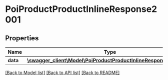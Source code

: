 # PoiProductProductInlineResponse2001

## Properties
Name | Type | Description | Notes
------------ | ------------- | ------------- | -------------
**data** | [**\swagger_client\Model\PoiProductProductInlineResponse2001Data**](PoiProductProductInlineResponse2001Data.md) |  | 

[[Back to Model list]](../README.md#documentation-for-models) [[Back to API list]](../README.md#documentation-for-api-endpoints) [[Back to README]](../README.md)


